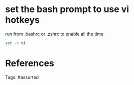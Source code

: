 # set the bash prompt to use vi hotkeys
run from .bashrc or .zshrc to enable all the time
```bash
set -o vi
```

# References

Tags:
    #assorted

